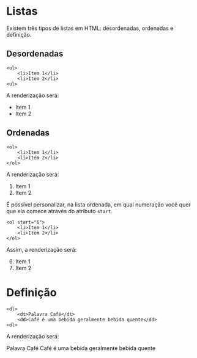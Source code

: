 # Listas

Existem três tipos de listas em HTML: desordenadas, ordenadas e definição.

## Desordenadas

```
<ul>
    <li>Item 1</li>
    <li>Item 2</li>
<ul>
```

A renderização será:

- Item 1
- Item 2

## Ordenadas

```
<ol>
    <li>Item 1</li>
    <li>Item 2</li>
</ol>
```

A renderização será:

1. Item 1
2. Item 2

É possível personalizar, na lista ordenada, em qual numeração você quer que ela comece através do atributo `start`. 

```
<ol start="6">
    <li>Item 1</li>
    <li>Item 2</li>
</ol>
```

Assim, a renderização será:

6. Item 1
7. Item 2

# Definição

```
<dl>
    <dt>Palavra Café</dt>
    <dd>Café é uma bebida geralmente bebida quente</dd>
<dl>
```

A renderização será:

Palavra Café
    Café é uma bebida geralmente bebida quente

